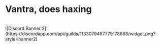 # Vantra, does haxing
<br>
![Discord Banner 2](https://discordapp.com/api/guilds/1133079467779178688/widget.png?style=banner2)
